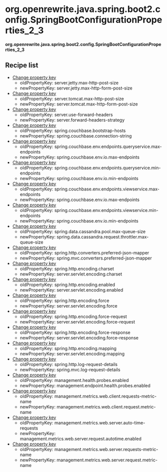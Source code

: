 # org.openrewrite.java.spring.boot2.config.SpringBootConfigurationProperties\_2\_3

**org.openrewrite.java.spring.boot2.config.SpringBootConfigurationProperties\_2\_3**

## Recipe list

* [Change property key](../../../../properties/changepropertykey.md)
  * oldPropertyKey: server.jetty.max-http-post-size
  * newPropertyKey: server.jetty.max-http-form-post-size
* [Change property key](../../../../properties/changepropertykey.md)
  * oldPropertyKey: server.tomcat.max-http-post-size
  * newPropertyKey: server.tomcat.max-http-form-post-size
* [Change property key](../../../../properties/changepropertykey.md)
  * oldPropertyKey: server.use-forward-headers
  * newPropertyKey: server.forward-headers-strategy
* [Change property key](../../../../properties/changepropertykey.md)
  * oldPropertyKey: spring.couchbase.bootstrap-hosts
  * newPropertyKey: spring.couchbase.connection-string
* [Change property key](../../../../properties/changepropertykey.md)
  * oldPropertyKey: spring.couchbase.env.endpoints.queryservice.max-endpoints
  * newPropertyKey: spring.couchbase.env.io.max-endpoints
* [Change property key](../../../../properties/changepropertykey.md)
  * oldPropertyKey: spring.couchbase.env.endpoints.queryservice.min-endpoints
  * newPropertyKey: spring.couchbase.env.io.min-endpoints
* [Change property key](../../../../properties/changepropertykey.md)
  * oldPropertyKey: spring.couchbase.env.endpoints.viewservice.max-endpoints
  * newPropertyKey: spring.couchbase.env.io.max-endpoints
* [Change property key](../../../../properties/changepropertykey.md)
  * oldPropertyKey: spring.couchbase.env.endpoints.viewservice.min-endpoints
  * newPropertyKey: spring.couchbase.env.io.min-endpoints
* [Change property key](../../../../properties/changepropertykey.md)
  * oldPropertyKey: spring.data.cassandra.pool.max-queue-size
  * newPropertyKey: spring.data.cassandra.request.throttler.max-queue-size
* [Change property key](../../../../properties/changepropertykey.md)
  * oldPropertyKey: spring.http.converters.preferred-json-mapper
  * newPropertyKey: spring.mvc.converters.preferred-json-mapper
* [Change property key](../../../../properties/changepropertykey.md)
  * oldPropertyKey: spring.http.encoding.charset
  * newPropertyKey: server.servlet.encoding.charset
* [Change property key](../../../../properties/changepropertykey.md)
  * oldPropertyKey: spring.http.encoding.enabled
  * newPropertyKey: server.servlet.encoding.enabled
* [Change property key](../../../../properties/changepropertykey.md)
  * oldPropertyKey: spring.http.encoding.force
  * newPropertyKey: server.servlet.encoding.force
* [Change property key](../../../../properties/changepropertykey.md)
  * oldPropertyKey: spring.http.encoding.force-request
  * newPropertyKey: server.servlet.encoding.force-request
* [Change property key](../../../../properties/changepropertykey.md)
  * oldPropertyKey: spring.http.encoding.force-response
  * newPropertyKey: server.servlet.encoding.force-response
* [Change property key](../../../../properties/changepropertykey.md)
  * oldPropertyKey: spring.http.encoding.mapping
  * newPropertyKey: server.servlet.encoding.mapping
* [Change property key](../../../../properties/changepropertykey.md)
  * oldPropertyKey: spring.http.log-request-details
  * newPropertyKey: spring.mvc.log-request-details
* [Change property key](../../../../properties/changepropertykey.md)
  * oldPropertyKey: management.health.probes.enabled
  * newPropertyKey: management.endpoint.health.probes.enabled
* [Change property key](../../../../properties/changepropertykey.md)
  * oldPropertyKey: management.metrics.web.client.requests-metric-name
  * newPropertyKey: management.metrics.web.client.request.metric-name
* [Change property key](../../../../properties/changepropertykey.md)
  * oldPropertyKey: management.metrics.web.server.auto-time-requests
  * newPropertyKey: management.metrics.web.server.request.autotime.enabled
* [Change property key](../../../../properties/changepropertykey.md)
  * oldPropertyKey: management.metrics.web.server.requests-metric-name
  * newPropertyKey: management.metrics.web.server.request.metric-name


